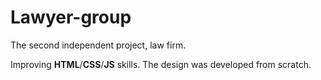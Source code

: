 # Lawyer-group
The second independent project, law firm.

Improving **HTML**/**CSS**/**JS** skills. The design was developed from scratch.

